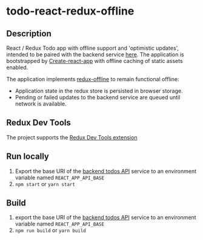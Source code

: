 # todo-react-redux-offline

## Description

React / Redux Todo app with offline support and 'optimistic updates', intended to be paired with the backend service [here](https://github.com/thepeted/serverless-todo). The application is bootstrapped by [Create-react-app](https://github.com/facebook/create-react-app) with offline caching of static assets enabled.

The application implements [redux-offline](https://github.com/redux-offline/redux-offline) to remain functional offline:

- Application state in the redux store is persisted in browser storage.
- Pending or failed updates to the backend service are queued until network is available.

## Redux Dev Tools

The project supports the [Redux Dev Tools extension](https://github.com/zalmoxisus/redux-devtools-extension)

## Run locally

1.  Export the base URI of the [backend todos API](https://github.com/thepeted/serverless-todo) service to an environment variable named `REACT_APP_API_BASE`
2.  `npm start` or `yarn start`

## Build

1.  export the base URI of the [backend todos API](https://github.com/thepeted/serverless-todo) service to an environment variable named `REACT_APP_API_BASE`
2.  `npm run build` or `yarn build`
